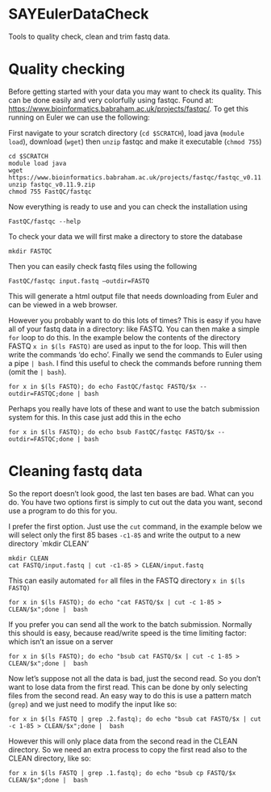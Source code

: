 # SAYEulerDataCheck
Tools to quality check, clean and trim fastq data.

# Quality checking

Before getting started with your data you may want to check its quality. This can be done easily and very colorfully using fastqc. Found at: https://www.bioinformatics.babraham.ac.uk/projects/fastqc/. To get this running on Euler we can use the following:

First navigate to your scratch directory (`cd $SCRATCH`), load java (`module load`), download (`wget`) then `unzip` fastqc and make it executable (`chmod 755`)

```
cd $SCRATCH
module load java
wget https://www.bioinformatics.babraham.ac.uk/projects/fastqc/fastqc_v0.11.9.zip
unzip fastqc_v0.11.9.zip
chmod 755 FastQC/fastqc
```
Now everything is ready to use and you can check the installation using 

```
FastQC/fastqc --help
```

To check your data we will first make a directory to store the database

```
mkdir FASTQC
```

Then you can easily check fastq files using the following

```
FastQC/fastqc input.fastq –outdir=FASTQ
```

This will generate a html output file that needs downloading from Euler and can be viewed in a web browser.

However you probably want to do this lots of times? This is easy if you have all of your fastq data in a directory: like FASTQ. You can then make a simple `for` loop to do this. In the example below the contents of the directory FASTQ `x in $(ls FASTQ)` are used as input to the for loop. This will then write the commands ‘do echo’. Finally we send the commands to Euler using a pipe `| bash`. I find this useful to check the commands before running them (omit the `| bash`).

```
for x in $(ls FASTQ); do echo FastQC/fastqc FASTQ/$x --outdir=FASTQC;done | bash
``` 
Perhaps you really have lots of these and want to use the batch submission system for this. In this case just add this in the echo 

```
for x in $(ls FASTQ); do echo bsub FastQC/fastqc FASTQ/$x --outdir=FASTQC;done | bash
```

# Cleaning fastq data

So the report doesn’t look good, the last ten bases are bad. What can you do. You have two options first is simply to cut out the data you want, second use a program to do this for you.

I prefer the first option. Just use the `cut` command, in the example below we will select only the first 85 bases `-c1-85` and write the output to a new directory `mkdir CLEAN’

```
mkdir CLEAN
cat FASTQ/input.fastq | cut -c1-85 > CLEAN/input.fastq
```

This can easily automated `for` all files in the FASTQ directory `x in $(ls FASTQ)` 

```
for x in $(ls FASTQ); do echo "cat FASTQ/$x | cut -c 1-85 > CLEAN/$x";done |  bash
```

If you prefer you can send all the work to the batch submission. Normally this should is easy, because read/write speed is the time limiting factor: which isn’t an issue on a server

```
for x in $(ls FASTQ); do echo "bsub cat FASTQ/$x | cut -c 1-85 > CLEAN/$x";done |  bash
```

Now let’s suppose not all the data is bad, just the second read. So you don’t want to lose data from the first read. This can be done by only selecting files from the second read. An easy way to do this is use a pattern match (`grep`) and we just need to modify the input like so:

```
for x in $(ls FASTQ | grep .2.fastq); do echo "bsub cat FASTQ/$x | cut -c 1-85 > CLEAN/$x";done |  bash
```

However this will only place data from the second read in the CLEAN directory. So we need an extra process to copy the first read also to the CLEAN directory, like so:

```
for x in $(ls FASTQ | grep .1.fastq); do echo "bsub cp FASTQ/$x CLEAN/$x";done |  bash
```
